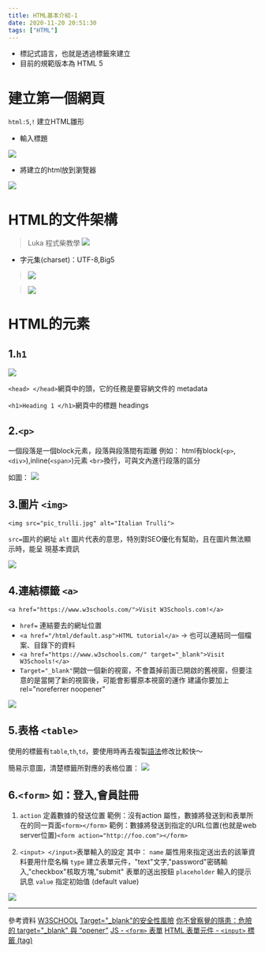 ```yaml
---
title: HTML基本介紹-1
date: 2020-11-20 20:51:30
tags: ["HTML"]
---
```

* 標記式語言，也就是透過標籤來建立
* 目前的規範版本為 HTML 5
# 建立第一個網頁

`html:5`,`!` 建立HTML雛形
* 輸入標題

 ![](https://i.imgur.com/rNdXzJ4.png)

* 將建立的html放到瀏覽器

![](https://i.imgur.com/rrnJ0Kf.png)

# HTML的文件架構

<!DOCTYPE html>

> Luka 程式柴教學
![](https://i.imgur.com/eQmD5Qk.png)

* 字元集(charset)：UTF-8,Big5
>![](https://i.imgur.com/BP4V514.png)

>![](https://i.imgur.com/W9rljFi.png)

# HTML的元素
## 1.`h1`

![](https://i.imgur.com/0fymVOx.png)



`<head> </head>`網頁中的頭，它的任務是要容納文件的 metadata
 
`<h1>Heading 1 </h1>`網頁中的標題 headings


## 2.`<p>`

一個段落是一個block元素，段落與段落間有距離
例如：
html有block(`<p>`,`<div>`),inline(`<span>`)元素
`<br>`換行，可與文內進行段落的區分

如圖：
![](https://i.imgur.com/QNi6OuM.png)

## 3.圖片 `<img>`
`<img src="pic_trulli.jpg" alt="Italian Trulli">`

`src=`圖片的網址
`alt` 圖片代表的意思，特別對SEO優化有幫助，且在圖片無法顯示時，能呈  現基本資訊


![](https://i.imgur.com/NAkLq9P.png)


## 4.連結標籤 `<a>`
`<a href="https://www.w3schools.com/">Visit W3Schools.com!</a>`

* `href=` 連結要去的網址位置
* `<a href="/html/default.asp">HTML tutorial</a>`
  -> 也可以連結同一個檔案、目錄下的資料
* `<a href="https://www.w3schools.com/" target="_blank">Visit W3Schools!</a>`
* `Target="_blank"`開啟一個新的視窗，不會蓋掉前面已開啟的舊視窗，但要注意的是當開了新的視窗後，可能會影響原本視窗的運作
建議你要加上 rel="noreferrer noopener"


![](https://i.imgur.com/1sTR3Fv.png)

## 5.表格 `<table>`
使用的標籤有`table`,`th`,`td`，要使用時再去複製[語法](https://www.w3schools.com/html/html_tables.asp)修改比較快～

簡易示意圖，清楚標籤所對應的表格位置：
![](https://i.imgur.com/o8WwMSE.png)

## 6.`<form>` 如：登入,會員註冊


1) `action` 定義數據的發送位置
範例：沒有action 屬性，數據將發送到和表單所在的同一頁面`<form></form>`
範例：數據將發送到指定的URL位置(也就是web server位置)`<form action="http://foo.com"></form>`



2) `<input> </input>`表單輸入的設定
其中：
`name` 屬性用來指定送出去的該筆資料要用什麼名稱
`type` 建立表單元件，"text"文字,"password"密碼輸入,"checkbox"核取方塊,"submit" 表單的送出按鈕
`placeholder`  輸入的提示訊息
`value` 指定初始值 (default value)


![](https://i.imgur.com/Zr7IFsA.png)






---
參考資料
[W3SCHOOL](https://www.w3schools.com/html/default.asp)
[Target="_blank"的安全性風險](https://pjchender.blogspot.com/2020/05/relnoreferrer-targetblank.html)
[你不曾察覺的隱患：危險的 target="_blank" 與 “opener”](https://www.itread01.com/iieq.html)
[ JS - `<form>` 表單](https://ithelp.ithome.com.tw/articles/10206661)
[HTML 表單元件 - `<input>` 標籤 (tag)
](https://www.fooish.com/html/input-tag.html)
